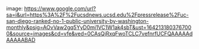 image: https://www.google.com/url?sa=i&url=https%3A%2F%2Fucsdnews.ucsd.edu%2Fpressrelease%2Fuc-san-diego-ranked-no-1-public-university-by-washington-monthly&psig=AOvVaw2gq5YyD0mj1VC1W1ak4sbT&ust=1642131803767000&source=images&cd=vfe&ved=0CAsQjRxqFwoTCLC7vefnrfUCFQAAAAAdAAAAABAD
